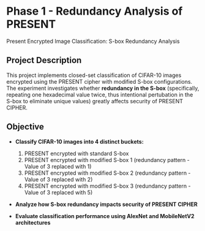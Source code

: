 # Phase 1 - Redundancy Analysis of PRESENT
Present Encrypted Image Classification: S-box Redundancy Analysis

## Project Description
This project implements closed-set classification of CIFAR-10 images encrypted using the PRESENT cipher with modified S-box configurations. The experiment investigates whether **redundancy in the S-box** (specifically, repeating one hexadecimal value twice, thus intentional pertubation in the S-box to eliminate unique values) greatly affects security of PRESENT CIPHER.

## Objective
- **Classify CIFAR-10 images into 4 distinct buckets:**
  1. PRESENT encrypted with standard S-box
  2. PRESENT encrypted with modified S-box 1 (redundancy pattern - Value of 3 replaced with 1)
  3. PRESENT encrypted with modified S-box 2 (redundancy pattern - Value of 3 replaced with 2)
  4. PRESENT encrypted with modified S-box 3 (redundancy pattern - Value of 3 replaced with 5)

- **Analyze how S-box redundancy impacts security of PRESENT CIPHER**

- **Evaluate classification performance using AlexNet and MobileNetV2 architectures**
